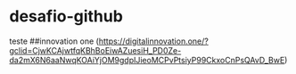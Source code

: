 # desafio-github
teste
##innovation one (https://digitalinnovation.one/?gclid=CjwKCAjwtfqKBhBoEiwAZuesiH_PD0Ze-da2mX6N6aaNwqKOAiYjOM9gdpIJieoMCPvPtsiyP99CkxoCnPsQAvD_BwE)
